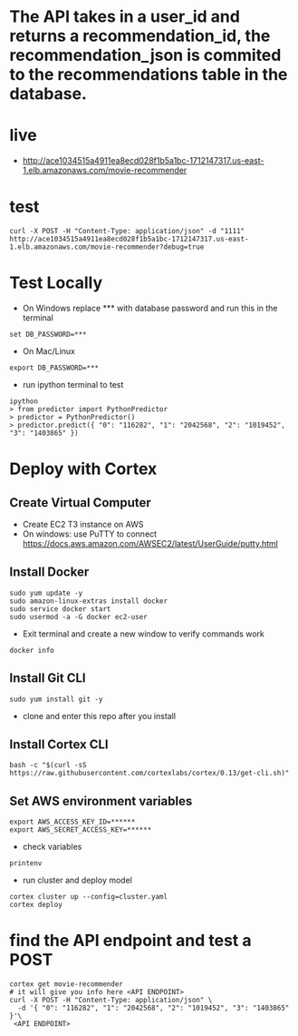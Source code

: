 # The API takes in a user_id and returns a recommendation_id, the recommendation_json is commited to the recommendations table in the database. 


# live 
- http://ace1034515a4911ea8ecd028f1b5a1bc-1712147317.us-east-1.elb.amazonaws.com/movie-recommender

# test
``` 
curl -X POST -H "Content-Type: application/json" -d "1111" http://ace1034515a4911ea8ecd028f1b5a1bc-1712147317.us-east-1.elb.amazonaws.com/movie-recommender?debug=true
```

# Test Locally

- On Windows replace *** with database password and run this in the terminal
```
set DB_PASSWORD=***
```

- On Mac/Linux
```
export DB_PASSWORD=***
```
- run ipython terminal to test 

```
ipython 
> from predictor import PythonPredictor
> predictor = PythonPredictor()
> predictor.predict({ "0": "116282", "1": "2042568", "2": "1019452", "3": "1403865" })
```
# Deploy with Cortex 

## Create Virtual Computer 
- Create EC2 T3 instance on AWS 
- On windows: use PuTTY to connect https://docs.aws.amazon.com/AWSEC2/latest/UserGuide/putty.html

## Install Docker 
```
sudo yum update -y
sudo amazon-linux-extras install docker
sudo service docker start
sudo usermod -a -G docker ec2-user
```
- Exit terminal and create a new window to verify commands work
``` 
docker info
```
## Install Git CLI

```
sudo yum install git -y
```
- clone and enter this repo after you install 

## Install Cortex  CLI

```
bash -c "$(curl -sS https://raw.githubusercontent.com/cortexlabs/cortex/0.13/get-cli.sh)"
```
## Set AWS environment variables 

```
export AWS_ACCESS_KEY_ID=******
export AWS_SECRET_ACCESS_KEY=******
```


- check variables 
```
printenv
```

- run cluster and deploy model 
```
cortex cluster up --config=cluster.yaml
cortex deploy

```
# find the API endpoint and test a POST
```
cortex get movie-recommender 
# it will give you info here <API ENDPOINT>
curl -X POST -H "Content-Type: application/json" \
  -d '{ "0": "116282", "1": "2042568", "2": "1019452", "3": "1403865" }'\
 <API ENDPOINT>
 ```

